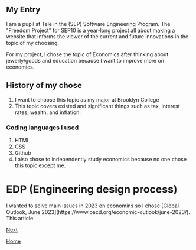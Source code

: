 ## My Entry

  I am a pupil at Tele in the (SEP) Software Engineering Program. The "Freedom Project" for SEP10 is a year-long project all about making a website that informs the viewer of the current and future innovations in the topic of my choosing.

For my project, I chose the topic of Economics after thinking about jewerly/goods and education because I want to improve more on economics.
<h2>
  History of my chose
</h2>

<ol>
  <li>I want to choose this topic as my major at Brooklyn College</li> 
  <li>This topic covers existed and significant things such as tax, interest rates, wealth, and inflation.</li>
</ol>
<h3>
  Coding languages I used 
</h3>
<ol>
  <li> HTML </li>
  <li> CSS </li>
  <li> Github </li>
  <li> I also chose to independently study economics because no one chose this topic except me. </li>
</ol>
<h1>
EDP (Engineering design process)
</h1>
I wanted to solve main issues in 2023 on economins so I chose [Global Outlook, June 2023](https://www.oecd.org/economic-outlook/june-2023/). This article 

[Next](entry02.md)

[Home](../README.md)
